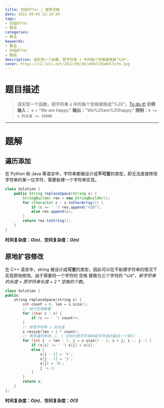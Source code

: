 ```yaml
---
title: 剑指Offer | 替换空格
date: 2022-09-05 22:19:54
tags:
- 剑指Offer
- 数组
categories:
- 算法
keywords:
- 算法
- 剑指Offer
- 数组
description: 请实现一个函数，把字符串 s 中的每个空格替换成"%20"。
cover: https://s2.loli.net/2022/09/30/zK6UldSwHXC3cfm.jpg
---
```

# 题目描述
> 请实现一个函数，把字符串 *s* 中的每个空格替换成"%20"。[To do it!](https://leetcode.cn/problems/ti-huan-kong-ge-lcof/)
> **示例输入：** s = "We are happy."
> **输出：**"We%20are%20happy."
> **限制：**`0 <= s 的长度 <= 10000`

---

# 题解
## 遍历添加
在 Python 和 Java 等语言中，字符串都被设计成**不可变**的类型，即无法直接修改字符串的某一位字符，需要新建一个字符串实现。
```Java
class Solution {
    public String replaceSpace(String s) {
        StringBuilder res = new StringBuilder();
        for (Character c : s.toCharArray()) {
            if (c == ' ') res.append("%20");
            else res.append(c);
        }
        return res.toString();
    }
}
```
**时间复杂度：_O(n)_**，**空间复杂度：_O(n)_**

## 原地扩容修改
在 C++ 语言中，string 被设计成**可变**的类型，因此可以在不新建字符串的情况下实现原地修改。由于需要将一个字符的 空格 替换为三个字符的 "`%20`"，*新字符串的长度 = 原字符串长度 + 2 * 空格的个数*。
```C++
class Solution {
public:
    string replaceSpace(string s) {
        int count = 0, len = s.size();
        // 统计空格数量
        for (char c : s) {
            if (c == ' ') count++;
        }
        // 修改字符串 s 的长度
        s.resize(len + 2 * count);
        // 倒序遍历修改，i, j 分别为原字符串和新字符串的最后一个索引
        for (int i  = len - 1, j = s.size() - 1; i < j; i--, j--) {
            if (s[i] != ' ') s[j] = s[i];
            else {
                s[j - 2] = '%';
                s[j - 1] = '2';
                s[j] = '0';
                j -= 2;
            }
        }
        return s;
    }
};
```
**时间复杂度：_O(n)_**，**空间复杂度：_O(1)_**